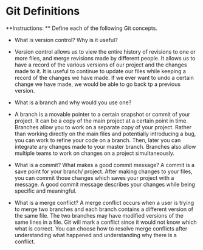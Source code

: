 # Git Definitions

**Instructions: ** Define each of the following Git concepts.

* What is version control?  Why is it useful?
* Version control allows us to view the entire history of revisions to one or more files, and merge revisions made by different people. It allows us to have a record of the various versions of our project and the changes made to it. It is useful to continue to update our files while keeping a record of the changes we have made. If we ever want to undo a certain change we have made, we would be able to go back tp a previous version.


* What is a branch and why would you use one?
* A branch is a movable pointer to a certain snapshot or commit of your project. It can be a copy of the main project at a certain point in time. Branches allow you to work on a separate copy of your project. Rather than working directly on the main files and potentially introducing a bug, you can work to refine your code on a branch. Then, later you can integrate any changes made to your master branch. Branches also allow multiple teams to work on changes on a project simultaneously.


* What is a commit? What makes a good commit message?
A commit is a save point for your branch/ project. After making changes to your files, you can commit those changes which saves your project with a message. A good commit message describes your changes while being specific and meaningful. 


* What is a merge conflict?
A merge conflict occurs when a user is trying to merge two branches and each branch contains a different version of the same file. The two branches may have modified versions of the same lines in a file. Git will mark a conflict since it would not know which what is correct. You can choose how to resolve merge conflicts after understanding what happened and understanding why there is a conflict.